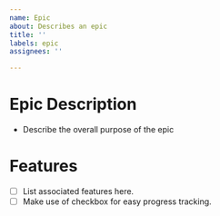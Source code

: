 ```yaml
---
name: Epic
about: Describes an epic
title: ''
labels: epic
assignees: ''

---
```


# Epic Description
- Describe the overall purpose of the epic

# Features
- [ ] List associated features here.
- [ ] Make use of checkbox for easy progress tracking.
